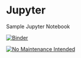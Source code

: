 # Jupyter
Sample Jupyter Notebook

[![Binder](https://mybinder.org/badge_logo.svg)](https://mybinder.org/v2/gh/spswanz/Jupyter/master)

[![No Maintenance Intended](http://unmaintained.tech/badge.svg)](http://unmaintained.tech/)
